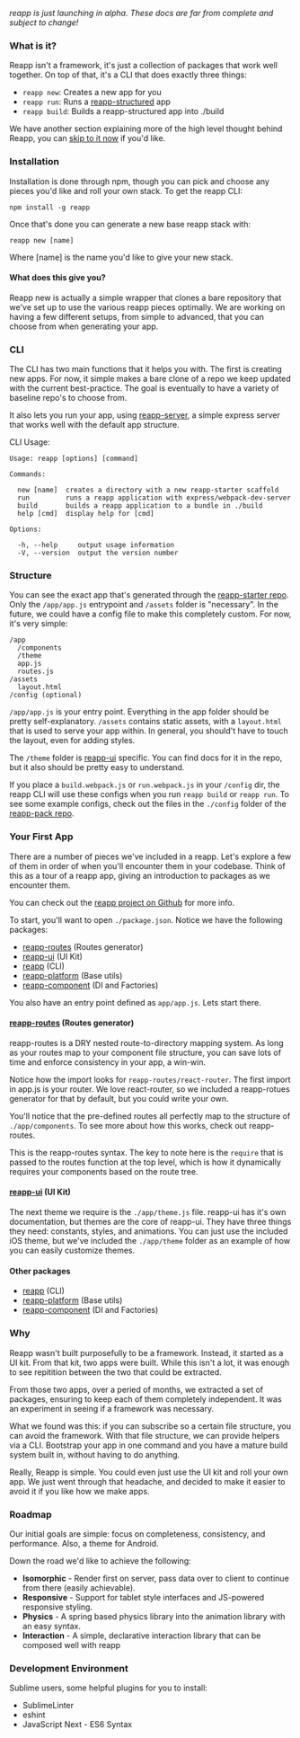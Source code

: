 *reapp is just launching in alpha. These docs are far from complete and subject to change!*

### What is it?

Reapp isn't a framework, it's just a collection of packages that work
well together. On top of that, it's a CLI that does exactly three things:

- `reapp new`: Creates a new app for you
- `reapp run`: Runs a [reapp-structured](#structure) app
- `reapp build`: Builds a reapp-structured app into ./build

We have another section explaining more of the high level thought
behind Reapp, you can [skip to it now](#why) if you'd like.

### Installation

Installation is done through npm, though you can pick and choose any pieces you'd like
and roll your own stack. To get the reapp CLI:

```
npm install -g reapp
```

Once that's done you can generate a new base reapp stack with:

```
reapp new [name]
```

Where [name] is the name you'd like to give your new stack.

#### What does this give you?

Reapp new is actually a simple wrapper that clones a bare repository that we've set up
to use the various reapp pieces optimally. We are working on having a few different
setups, from simple to advanced, that you can choose from when generating your app.

### CLI

The CLI has two main functions that it helps you with. The first is creating new apps.
For now, it simple makes a bare clone of a repo we keep updated with the current best-practice.
The goal is eventually to have a variety of baseline repo's to choose from.

It also lets you run your app, using [reapp-server](https://github.com/reapp/reapp-server),
a simple express server that works well with the default app structure.

CLI Usage:
```
Usage: reapp [options] [command]

Commands:

  new [name]  creates a directory with a new reapp-starter scaffold
  run         runs a reapp application with express/webpack-dev-server
  build       builds a reapp application to a bundle in ./build
  help [cmd]  display help for [cmd]

Options:

  -h, --help     output usage information
  -V, --version  output the version number
```

### Structure

You can see the exact app that's generated through the [reapp-starter repo](https://github.com/reapp/reapp-starter).
Only the `/app/app.js` entrypoint and `/assets` folder is "necessary".
In the future, we could have a config file to make this completely custom.
For now, it's very simple:

```
/app
  /components
  /theme
  app.js
  routes.js
/assets
  layout.html
/config (optional)
```

`/app/app.js` is your entry point. Everything in the app folder should be pretty
self-explanatory. `/assets` contains static assets, with a `layout.html` that is used
to serve your app within. In general, you should't have to touch the layout, even for
adding styles.

The `/theme` folder is [reapp-ui](https://github.com/reapp/reapp-ui) specific. You can
find docs for it in the repo, but it also should be pretty easy to understand.

If you place a `build.webpack.js` or `run.webpack.js` in your `/config` dir, the reapp CLI
will use these configs when you run `reapp build` or `reapp run`.
To see some example configs, check out the files in the `./config` folder of the
[reapp-pack repo](https://github.com/reapp/reapp-pack).

### Your First App

There are a number of pieces we've included in a reapp. Let's explore a few
of them in order of when you'll encounter them in your codebase. Think of this
as a tour of a reapp app, giving an introduction to packages as we encounter them.

You can check out the [reapp project on Github](https://github.com/reapp) for more info.

To start, you'll want to open `./package.json`. Notice we have the following packages:
- [reapp-routes](https://github.com/reapp/reapp-routes) (Routes generator)
- [reapp-ui](https://github.com/reapp/reapp-ui) (UI Kit)
- [reapp](https://github.com/reapp/reapp-ui) (CLI)
- [reapp-platform](https://github.com/reapp/reapp-platform) (Base utils)
- [reapp-component](https://github.com/reapp/reapp-component) (DI and Factories)

You also have an entry point defined as `app/app.js`. Lets start there.

#### [reapp-routes](https://github.com/reapp/reapp-routes) (Routes generator)

reapp-routes is a DRY nested route-to-directory mapping system. As long as
your routes map to your component file structure, you can save lots of time
and enforce consistency in your app, a win-win.

Notice how the import looks for `reapp-routes/react-router`.
The first import in app.js is your router. We love react-router, so we included
a reapp-rotues generator for that by default, but you could write your own.

You'll notice that the pre-defined routes all perfectly map to the structure of
`./app/components`. To see more about how this works, check out reapp-routes.

This is the reapp-routes syntax. The key to note here is the `require` that
is passed to the routes function at the top level, which is how it dynamically
requires your components based on the route tree.

#### [reapp-ui](https://github.com/reapp/reapp-ui) (UI Kit)

The next theme we require is the `./app/theme.js` file. reapp-ui has it's own
documentation, but themes are the core of reapp-ui. They have three things they
need: constants, styles, and animations. You can just use the included iOS theme,
but we've included the `./app/theme` folder as an example of how you can easily
customize themes.

#### Other packages

- [reapp](https://github.com/reapp/reapp-ui) (CLI)
- [reapp-platform](https://github.com/reapp/reapp-platform) (Base utils)
- [reapp-component](https://github.com/reapp/reapp-component) (DI and Factories)

### Why

Reapp wasn't built purposefully to be a framework. Instead, it started
as a UI kit. From that kit, two apps were built. While this isn't a lot,
it was enough to see repitition between the two that could be extracted.

From those two apps, over a peried of months, we extracted a set of
packages, ensuring to keep each of them completely independent. It was
an experiment in seeing if a framework was necessary.

What we found was this: if you can subscribe so a certain file structure,
you can avoid the framework. With that file structure, we can provide
helpers via a CLI. Bootstrap your app in one command and you have a mature
build system built in, without having to do anything.

Really, Reapp is simple. You could even just use the UI kit and roll your own
app. We just went through that headache, and decided to make it easier to
avoid it if you like how we make apps.

### Roadmap

Our initial goals are simple: focus on completeness, consistency, and performance.
Also, a theme for Android.

Down the road we'd like to achieve the following:

- **Isomorphic** - Render first on server, pass data over
to client to continue from there (easily achievable).
- **Responsive** - Support for tablet style interfaces
and JS-powered responsive styling.
- **Physics** - A spring based physics library
into the animation library with an easy syntax.
- **Interaction** - A simple, declarative interaction
library that can be composed well with reapp

### Development Environment

Sublime users, some helpful plugins for you to install:

- SublimeLinter
- eshint
- JavaScript Next - ES6 Syntax